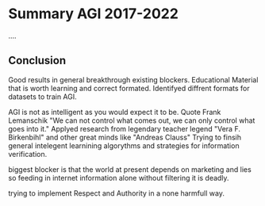 # Summary AGI 2017-2022
....

## Conclusion
Good results in general breakthrough existing blockers. Educational Material that is worth learning and correct formated.
Identifyed diffrent formats for datasets to train AGI. 

AGI is not as intelligent as you would expect it to be. Quote Frank Lemanschik "We can not control what comes out, we can only control what goes into it."
Applyed research from legendary teacher legend "Vera F. Birkenbihl" and other great minds like "Andreas Clauss" 
Trying to finsih general intelegent learnining algorythms and strategies for information verification. 

biggest blocker is that the world at present depends on marketing and lies so feeding in internet information alone without filtering it is deadly.

trying to implement Respect and Authority in a none harmfull way.
